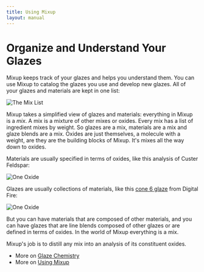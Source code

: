 ```yaml
---
title: Using Mixup
layout: manual
---
```

# Organize and Understand Your Glazes

Mixup keeps track of your glazes and helps you understand them. 
You can use Mixup to catalog the glazes you use and develop new glazes. 
All of your glazes and materials are kept in one list:

![The Mix List](/images/MixList.png)

Mixup takes a simplified view of glazes and materials:
everything in Mixup is a *mix*. A mix is a mixture of other mixes or oxides. 
Every mix has a list of ingredient mixes by weight.
So glazes are a mix, materials are a mix and glaze blends are a mix. 
Oxides are just themselves, a molecule with a weight,
are they are the building blocks of Mixup. It's mixes all the way down to oxides. 

Materials are usually specified in terms of oxides, like this analysis of Custer Feldspar:

![One Oxide](/images/Custer.png)

Glazes are usually collections of materials, like this [cone 6 glaze](https://digitalfire.com/recipe/g1214w) from Digital Fire:

![One Oxide](/images/Cone6Glaze.png)

But you can have materials that are composed of other materials, 
and you can have glazes that are line blends composed of other glazes 
or are defined in terms of oxides. In the world of Mixup everything is a mix.

Mixup's job is to distill any mix into an analysis of its constituent oxides.

- More on [Glaze Chemistry](/manual/background/chemistry)
- More on [Using Mixup](/manual/using/topwindow)